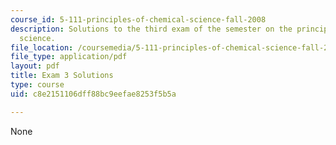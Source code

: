 ```yaml
---
course_id: 5-111-principles-of-chemical-science-fall-2008
description: Solutions to the third exam of the semester on the principles of chemical
  science.
file_location: /coursemedia/5-111-principles-of-chemical-science-fall-2008/c8e2151106dff88bc9eefae8253f5b5a_E3_FA08_key.pdf
file_type: application/pdf
layout: pdf
title: Exam 3 Solutions
type: course
uid: c8e2151106dff88bc9eefae8253f5b5a

---
```

None